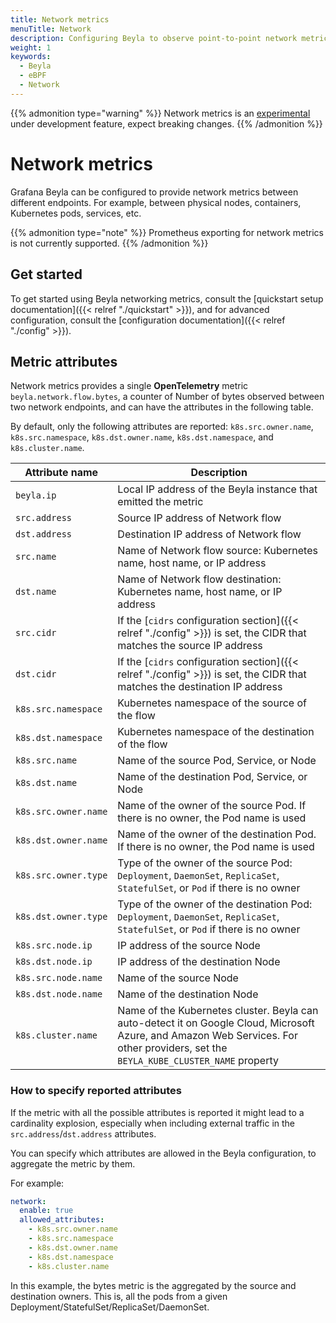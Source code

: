 ```yaml
---
title: Network metrics
menuTitle: Network
description: Configuring Beyla to observe point-to-point network metrics.
weight: 1
keywords:
  - Beyla
  - eBPF
  - Network
---
```


{{% admonition type="warning" %}}
Network metrics is an [experimental](/docs/release-life-cycle/) under development feature, expect breaking changes.
{{% /admonition %}}

# Network metrics

Grafana Beyla can be configured to provide network metrics between different endpoints. For example, between physical nodes, containers, Kubernetes pods, services, etc.

{{% admonition type="note" %}}
Prometheus exporting for network metrics is not currently supported.
{{% /admonition %}}

## Get started

To get started using Beyla networking metrics, consult the [quickstart setup documentation]({{< relref "./quickstart" >}}), and for advanced configuration, consult the [configuration documentation]({{< relref "./config" >}}).

## Metric attributes

Network metrics provides a single **OpenTelemetry** metric `beyla.network.flow.bytes`, a counter of Number of bytes observed between two network endpoints, and can have the attributes in the following table.

By default, only the following attributes are reported: `k8s.src.owner.name`, `k8s.src.namespace`, `k8s.dst.owner.name`, `k8s.dst.namespace`, and `k8s.cluster.name`.

| Attribute name       | Description                                                                                                                                                                         |
|----------------------|-------------------------------------------------------------------------------------------------------------------------------------------------------------------------------------|
| `beyla.ip`           | Local IP address of the Beyla instance that emitted the metric                                                                                                                      |
| `src.address`        | Source IP address of Network flow                                                                                                                                                   |
| `dst.address`        | Destination IP address of Network flow                                                                                                                                              |
| `src.name`           | Name of Network flow source: Kubernetes name, host name, or IP address                                                                                                              |
| `dst.name`           | Name of Network flow destination: Kubernetes name, host name, or IP address                                                                                                         |
| `src.cidr`           | If the [`cidrs` configuration section]({{< relref "./config" >}}) is set, the CIDR that matches the source IP address                                                               |
| `dst.cidr`           | If the [`cidrs` configuration section]({{< relref "./config" >}}) is set, the CIDR that matches the destination IP address                                                          |
| `k8s.src.namespace`  | Kubernetes namespace of the source of the flow                                                                                                                                      |
| `k8s.dst.namespace`  | Kubernetes namespace of the destination of the flow                                                                                                                                 |
| `k8s.src.name`       | Name of the source Pod, Service, or Node                                                                                                                                            |
| `k8s.dst.name`       | Name of the destination Pod, Service, or Node                                                                                                                                       |
| `k8s.src.owner.name` | Name of the owner of the source Pod. If there is no owner, the Pod name is used                                                                                                     |
| `k8s.dst.owner.name` | Name of the owner of the destination Pod. If there is no owner, the Pod name is used                                                                                                |
| `k8s.src.owner.type` | Type of the owner of the source Pod: `Deployment`, `DaemonSet`, `ReplicaSet`, `StatefulSet`, or `Pod` if there is no owner                                                          |
| `k8s.dst.owner.type` | Type of the owner of the destination Pod: `Deployment`, `DaemonSet`, `ReplicaSet`, `StatefulSet`, or `Pod` if there is no owner                                                     |
| `k8s.src.node.ip`    | IP address of the source Node                                                                                                                                                       |
| `k8s.dst.node.ip`    | IP address of the destination Node                                                                                                                                                  |
| `k8s.src.node.name`  | Name of the source Node                                                                                                                                                             |
| `k8s.dst.node.name`  | Name of the destination Node                                                                                                                                                        |
| `k8s.cluster.name`   | Name of the Kubernetes cluster. Beyla can auto-detect it on Google Cloud, Microsoft Azure, and Amazon Web Services. For other providers, set the `BEYLA_KUBE_CLUSTER_NAME` property |

### How to specify reported attributes

If the metric with all the possible attributes is reported it might lead to a cardinality explosion, especially when including external traffic in the `src.address`/`dst.address` attributes.

You can specify which attributes are allowed in the Beyla configuration, to aggregate the metric by them.

For example:

```yaml
network:
  enable: true
  allowed_attributes:
    - k8s.src.owner.name
    - k8s.src.namespace
    - k8s.dst.owner.name
    - k8s.dst.namespace
    - k8s.cluster.name
```

In this example, the bytes metric is the aggregated by the source and destination owners. This is, all the
pods from a given Deployment/StatefulSet/ReplicaSet/DaemonSet.
